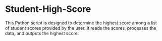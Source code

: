 # Student-High-Score
This Python script is designed to determine the highest score among a list of student scores provided by the user. It reads the scores, processes the data, and outputs the highest score.
